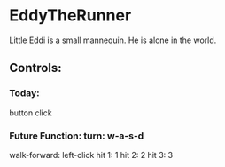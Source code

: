 # EddyTheRunner

Little Eddi is a small mannequin. He is alone in the world.

## Controls:

### Today:
button click

### Future Function: turn: w-a-s-d

walk-forward: left-click
hit 1: 1
hit 2: 2
hit 3: 3
